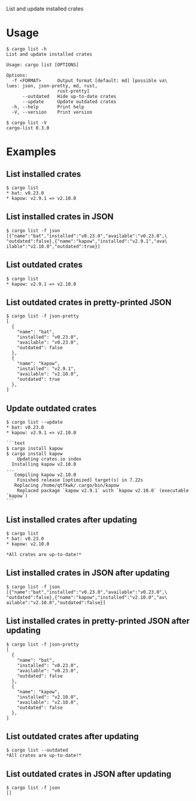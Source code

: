 List and update installed crates

# Usage

```text
$ cargo list -h
List and update installed crates

Usage: cargo list [OPTIONS]

Options:
  -f <FORMAT>      Output format [default: md] [possible va\
lues: json, json-pretty, md, rust,
                   rust-pretty]
      --outdated   Hide up-to-date crates
      --update     Update outdated crates
  -h, --help       Print help
  -V, --version    Print version
```

```text
$ cargo list -V
cargo-list 0.3.0
```

# Examples

## List installed crates

```text
$ cargo list
* bat: v0.23.0
* kapow: v2.9.1 => v2.10.0
```

## List installed crates in JSON

```text
$ cargo list -f json
[{"name":"bat","installed":"v0.23.0","available":"v0.23.0",\
"outdated":false},{"name":"kapow","installed":"v2.9.1","ava\
ilable":"v2.10.0","outdated":true}]
```

## List outdated crates

```text
$ cargo list
* kapow: v2.9.1 => v2.10.0
```

## List outdated crates in pretty-printed JSON

```text
$ cargo list -f json-pretty
[
  {
    "name": "bat",
    "installed": "v0.23.0",
    "available": "v0.23.0",
    "outdated": false
  },
  {
    "name": "kapow",
    "installed": "v2.9.1",
    "available": "v2.10.0",
    "outdated": true
  },
]
```

## Update outdated crates

~~~text
$ cargo list --update
* bat: v0.23.0
* kapow: v2.9.1 => v2.10.0

```text
$ cargo install kapow
$ cargo install kapow
    Updating crates.io index
  Installing kapow v2.10.0
...
   Compiling kapow v2.10.0
    Finished release [optimized] target(s) in 7.22s
   Replacing /home/qtfkwk/.cargo/bin/kapow
    Replaced package `kapow v2.9.1` with `kapow v2.10.0` (executable `kapow`)
```
~~~

## List installed crates after updating

```text
$ cargo list
* bat: v0.23.0
* kapow: v2.10.0

*All crates are up-to-date!*
```

## List installed crates in JSON after updating

```text
$ cargo list -f json
[{"name":"bat","installed":"v0.23.0","available":"v0.23.0",\
"outdated":false},{"name":"kapow","installed":"v2.10.0","av\
ailable":"v2.10.0","outdated":false}]
```

## List installed crates in pretty-printed JSON after updating

```text
$ cargo list -f json-pretty
[
  {
    "name": "bat",
    "installed": "v0.23.0",
    "available": "v0.23.0",
    "outdated": false
  },
  {
    "name": "kapow",
    "installed": "v2.10.0",
    "available": "v2.10.0",
    "outdated": false
  },
]
```

## List outdated crates after updating

```text
$ cargo list --outdated
*All crates are up-to-date!*
```

## List outdated crates in JSON after updating

```text
$ cargo list -f json
[]
```

